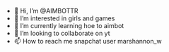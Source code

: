 - 👋 Hi, I’m @AIMBOTTR
- 👀 I’m interested in girls and games
- 🌱 I’m currently learning hoe to aimbot
- 💞️ I’m looking to collaborate on yt
- 📫 How to reach me snapchat user marshannon_w 

<!---
AIMBOTTR/AIMBOTTR is a ✨ special ✨ repository because its `README.md` (this file) appears on your GitHub profile.
You can click the Preview link to take a look at your changes.
--->
